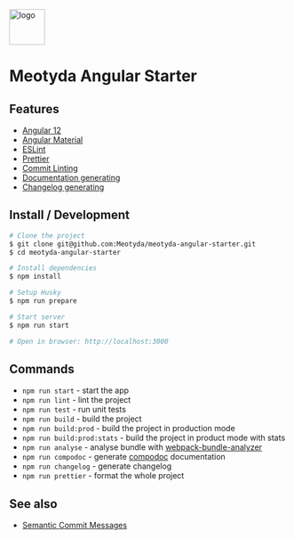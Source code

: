 <img src="https://github.com/Meotyda/meotyda-angular-starter/raw/master/src/favicon.png" align="center" alt="logo" width="64" height="64">

# Meotyda Angular Starter

## Features

- [Angular 12](https://angular.io/)
- [Angular Material](https://material.angular.io/)
- [ESLint](https://eslint.org/)
- [Prettier](https://prettier.io/)
- [Commit Linting](https://github.com/conventional-changelog/commitlint)
- [Documentation generating](https://compodoc.app/)
- [Changelog generating](https://github.com/lob/generate-changelog)

## Install / Development

```bash
# Clone the project
$ git clone git@github.com:Meotyda/meotyda-angular-starter.git
$ cd meotyda-angular-starter

# Install dependencies
$ npm install

# Setup Husky
$ npm run prepare

# Start server
$ npm run start

# Open in browser: http://localhost:3000
```

## Commands

- `npm run start` - start the app
- `npm run lint` - lint the project
- `npm run test` - run unit tests
- `npm run build` - build the project
- `npm run build:prod` - build the project in production mode
- `npm run build:prod:stats` - build the project in product mode with stats
- `npm run analyse` - analyse bundle with [webpack-bundle-analyzer](https://github.com/webpack-contrib/webpack-bundle-analyzer)
- `npm run compodoc` - generate [compodoc](https://github.com/compodoc/compodoc) documentation
- `npm run changelog` - generate changelog
- `npm run prettier` - format the whole project

## See also

- [Semantic Commit Messages](https://gist.github.com/joshbuchea/6f47e86d2510bce28f8e7f42ae84c716)
